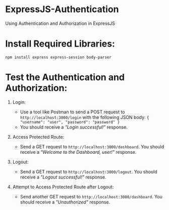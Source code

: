 # ExpressJS-Authentication
Using Authentication and Authorization in ExpressJS

# Install Required Libraries:
`npm install express express-session body-parser`

# Test the Authentication and Authorization:
1. Login:
    - Use a tool like Postman to send a POST request to `http://localhost:3000/login` with the following JSON body:
    `{
    "username": "user",
    "password": "password"
    }`
    - You should receive a *"Login successful!"* response.

2. Access Protected Route:
    - Send a GET request to `http://localhost:3000/dashboard`. You should receive a *"Welcome to the Dashboard, user!"* response.
  
3. Logout:
   - Send a GET request to `http://localhost:3000/logout`. You should receive a *"Logout successful!"* response.
      
4. Attempt to Access Protected Route after Logout:
   -  Send another GET request to `http://localhost:3000/dashboard`. You should receive a *"Unauthorized"* response.


